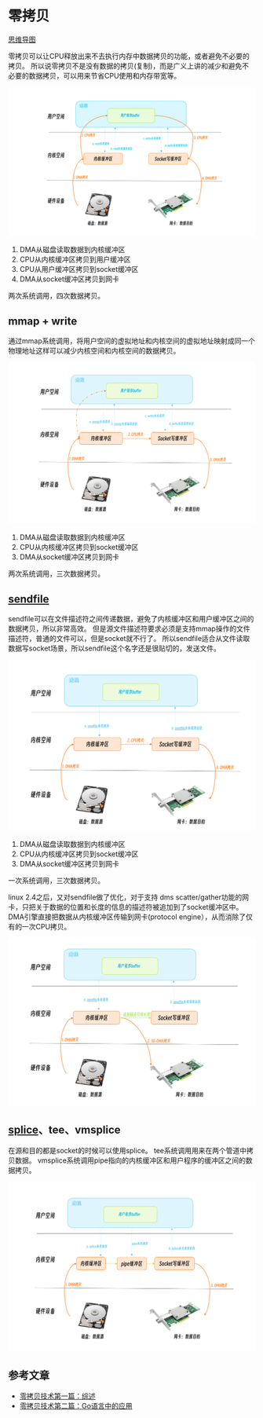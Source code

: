 # 零拷贝

[思维导图](/mind.html?path=/technology-stack/unix/零拷贝)

零拷贝可以让CPU释放出来不去执行内存中数据拷贝的功能，或者避免不必要的拷贝。
所以说零拷贝不是没有数据的拷贝(复制)，而是广义上讲的减少和避免不必要的数据拷贝，可以用来节省CPU使用和内存带宽等。

![](../../assets/img/unix/readwrite.png)

1. DMA从磁盘读取数据到内核缓冲区
2. CPU从内核缓冲区拷贝到用户缓冲区
3. CPU从用户缓冲区拷贝到socket缓冲区
4. DMA从socket缓冲区拷贝到网卡

两次系统调用，四次数据拷贝。

## mmap + write

通过mmap系统调用，将用户空间的虚拟地址和内核空间的虚拟地址映射成同一个物理地址这样可以减少内核空间和内核空间的数据拷贝。

![](../../assets/img/unix/mmap.png)

1. DMA从磁盘读取数据到内核缓冲区
2. CPU从内核缓冲区拷贝到socket缓冲区
3. DMA从socket缓冲区拷贝到网卡

两次系统调用，三次数据拷贝。

## [sendfile](https://man7.org/linux/man-pages/man2/sendfile.2.html)

sendfile可以在文件描述符之间传递数据，避免了内核缓冲区和用户缓冲区之间的数据拷贝，所以非常高效。
但是源文件描述符要求必须是支持mmap操作的文件描述符，普通的文件可以，但是socket就不行了。
所以sendfile适合从文件读取数据写socket场景，所以sendfile这个名字还是很贴切的，发送文件。

![](../../assets/img/unix/sendfile.png)

1. DMA从磁盘读取数据到内核缓冲区
2. CPU从内核缓冲区拷贝到socket缓冲区
3. DMA从socket缓冲区拷贝到网卡

一次系统调用，三次数据拷贝。

linux 2.4之后，又对sendfile做了优化，对于支持 dms scatter/gather功能的网卡，只把关于数据的位置和长度的信息的描述符被追加到了socket缓冲区中。
DMA引擎直接把数据从内核缓冲区传输到网卡(protocol engine），从而消除了仅有的一次CPU拷贝。

![](../../assets/img/unix/sg-dma.png)

## [splice](https://man7.org/linux/man-pages/man2/splice.2.html)、tee、vmsplice

在源和目的都是socket的时候可以使用splice。
tee系统调用用来在两个管道中拷贝数据。
vmsplice系统调用pipe指向的内核缓冲区和用户程序的缓冲区之间的数据拷贝。

![](../../assets/img/unix/splice.png)

## 参考文章

- [零拷贝技术第一篇：综述](https://colobu.com/2022/11/19/zero-copy-and-how-to-use-it-in-go/)
- [零拷贝技术第二篇：Go语言中的应用](https://colobu.com/2022/11/21/zero-copy-and-how-to-use-it-in-go-2/)